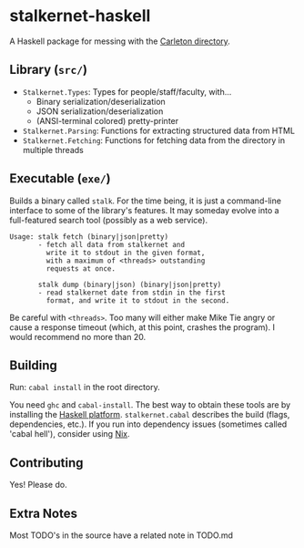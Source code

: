 stalkernet-haskell
==================

A Haskell package for messing with the [Carleton directory](https://apps.carleton.edu/campus/directory/).

## Library (`src/`)

*   `Stalkernet.Types`: Types for people/staff/faculty, with...
    *   Binary serialization/deserialization
    *   JSON serialization/deserialization
    *   (ANSI-terminal colored) pretty-printer
*   `Stalkernet.Parsing`: Functions for extracting structured data from HTML
*   `Stalkernet.Fetching`: Functions for fetching data from the directory in multiple threads

## Executable (`exe/`)

Builds a binary called `stalk`.
For the time being, it is just a command-line interface to some of the library's features.
It may someday evolve into a full-featured search tool (possibly as a web service).

```
Usage: stalk fetch (binary|json|pretty)
       - fetch all data from stalkernet and
         write it to stdout in the given format,
         with a maximum of <threads> outstanding
         requests at once.

       stalk dump (binary|json) (binary|json|pretty)
       - read stalkernet date from stdin in the first
         format, and write it to stdout in the second.
```

Be careful with `<threads>`.
Too many will either make Mike Tie angry or cause a response timeout
(which, at this point, crashes the program).
I would recommend no more than 20.

## Building

Run: `cabal install` in the root directory.

You need `ghc` and `cabal-install`.
The best way to obtain these tools are by installing the [Haskell platform](https://www.haskell.org/platform/).
`stalkernet.cabal` describes the build (flags, dependencies, etc.).
If you run into dependency issues (sometimes called 'cabal hell'), consider using [Nix](https://nixos.org/nix).

## Contributing

Yes! Please do.

## Extra Notes

Most TODO's in the source have a related note in TODO.md
